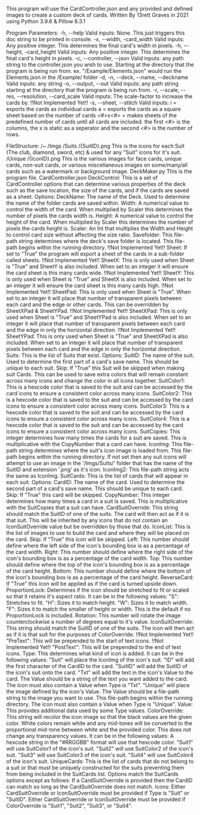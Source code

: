 This program will use the CardController.json and any provided and defined images to create a custom deck of cards.
    Written By 13rett Graves in 2021 using Python 3.9.6 & Pillow 8.3.1

Program Parameters:
    -h, --help
        Valid inputs:
            None. This just triggers this doc string to be printed in console.
    -x, --width, -card_width
        Valid inputs:
            Any positive integer. This determines the final card's width in pixels.
    -h, --height, -card_height
        Valid inputs:
            Any positive integer. This determines the final card's height in pixels.
    -c, --controller, --json
        Valid inputs:
            any path string to the controller.json you wish to use. Starting at the directory that the program is being run from.
            ex. "/Example/Elements.json" would run the Elements.json in the /Example/ folder
    -d, -n, --deck, --name, --deckname
        Valid inputs:
            any string
    -o, --output, --out
        Valid inputs:
            any path string starting at the directory that the program is being run from.
    -r, --scale, --res, --resolution, --card_scale
        Valid inputs:
            The scale-factor to increase the cards by.
    !!Not Implemented Yet!! -s, --sheet, --stitch
        Valid inputs:
            i = exports the cards as individual cards
            a = exports the cards as a square sheet based on the number of cards
            <#>x<#> = makes sheets of the predefined number of cards until all cards are included. the first <#> is the columns, the x is static as a seperator and the second <#> is the number of rows.


FileStructure:
    /~
        /Imgs
            /Suits
                /{SuitID}.png
                    This is the icons for each Suit (The club, diamond, sword, etc) & used for any "Suit" icons for it's suit.
            /Unique
                /{IconID}.png
                    This is the various images for face cards, unique cards, non-suit cards, or various miscellaneous images on some/many/all cards such as a watermark or background image.
        DeckMaker.py
            This is the program file.
        CardController.json
            DeckControl: This is a set of CardController options that can determine various properties of the deck such as the save location, the size of the cards, and if the cards are saved as a sheet.
                Options:
                    DeckName: The name of the Deck. Used to determine the name of the folder cards are saved within.
                    Width: A numerical value to control the width of the card. When multiplied by Scaler this determines the number of pixels the cards width is.
                    Height: A numerical value to control the height of the card. When multiplied by Scaler this determines the number of pixels the cards height is.
                    Scaler: An Int that multiplies the Width and Height to control card size without affecting the size ratio.
                    Savefolder: This file-path string determines where the deck's save folder is located. This file-path begins within the running directory.
                    !!Not Implemented Yet!! Sheet: If set to "True" the program will export a sheet of the cards in a sub-folder called sheets.
                    !!Not Implemented Yet!! SheetX: This is only used when Sheet is "True" and SheetY is also included. When set to an integer it will ensure the card sheet is this many cards wide.
                    !!Not Implemented Yet!! SheetY: This is only used when Sheet is "True" and SheetX is also included. When set to an integer it will ensure the card sheet is this many cards high.
                    !!Not Implemented Yet!! SheetPad: This is only used when Sheet is "True". When set to an integer it will place that number of transparent pixels between each card and the edge or other cards. This can be overridden by SheetXPad & SheetYPad.
                    !!Not Implemented Yet!! SheetXPad: This is only used when Sheet is "True" and SheetYPad is also included. When set to an integer it will place that number of transparent pixels between each card and the edge in only the horizontal direction.
                    !!Not Implemented Yet!! SheetYPad: This is only used when Sheet is "True" and SheetXPad is also included. When set to an integer it will place that number of transparent pixels between each card and the edge in only the horizontal direction.
            Suits: This is the list of Suits that exist.
                Options:
                    SuitID: The name of the suit. Used to determine the first part of a card's save name. This should be unique to each suit.
                    Skip: If "True" this Suit will be skipped when making suit Cards. This can be used to save extra colors that will remain constant across many icons and change the color in all icons together.
                    SuitColor1: This is a hexcode color that is saved to the suit and can be accessed by the card icons to ensure a consistent color across many icons.
                    SuitColor2: This is a hexcode color that is saved to the suit and can be accessed by the card icons to ensure a consistent color across many icons.
                    SuitColor3: This is a hexcode color that is saved to the suit and can be accessed by the card icons to ensure a consistent color across many icons.
                    SuitColor4: This is a hexcode color that is saved to the suit and can be accessed by the card icons to ensure a consistent color across many icons.
                    SuitCopies: This integer determines how many times the cards for a suit are saved. This is multiplicative with the CopyNumber that a card can have.
                    IconImg: This file-path string determines where the suit's icon image is loaded from. This file-path begins within the running directory. If not set then any suit icons will attempt to use an image in the '/Imgs/Suits/' folder that has the name of the SuitID and extension '.png' as it's icon. 
                    IconImg2: This file-path string acts the same as IconImg.
            SuitCards: This is the list of cards that will appear in each suit.
                Options:
                    CardID: The name of the card. Used to determine the second part of a card's save name. This should be unique to each card. 
                    Skip: If "True" this card will be skipped.
                    CopyNumber: This integer determines how many times a card in a suit is saved. This is multiplicative with the SuitCopies that a suit can have.
                    CardSuitOverride: This string should match the SuitID of one of the suits. The card will then act as if it is that suit. This will be inherited by any icons that do not contain an IconSuitOverride value but be overridden by those that do.
                    IconList: This is the list of images to use to build the card and where they will be placed on the card.
                        Skip: If "True" this icon will be skipped.
                        Left: This number should define where the left side of the icon's bounding box is as a percentage of the card width.
                        Right: This number should define where the right side of the icon's bounding box is as a percentage of the card width.
                        Top: This number should define where the top of the icon's bounding box is as a percentage of the card height.
                        Bottom: This number should define where the bottom of the icon's bounding box is as a percentage of the card height.
                        ReverseCard: If "True" this icon will be applied as if the card is turned upside down.
                        ProportionLock: Determines if the icon should be stretched to fit or scaled so that it retains it's aspect ratio. It can be in the following values:
                            "S": Stretches to fit.
                            "H": Sizes it to match height.
                            "W": Sizes it to match width.
                            "F": Sizes it to match the smaller of height or width. This is the default if no ProportionLock is included.
                        Rotation: This number will rotate the image counterclockwise a number of degrees equal to it's value.
                        IconSuitOverride: This string should match the SuitID of one of the suits. The icon will then act as if it is that suit for the purposes of ColorOverride.
                        !!Not Implemented Yet!! "PreText": This will be prepended to the start of text icons.
                        !!Not Implemented Yet!! "PostText": This will be prepended to the end of text icons.
                        Type: This determines what kind of icon is added. It can be in the following values:
                            "Suit" will place the IconImg of the icon's suit.
                            "ID" will add the first character of the CardID to the card.
                            "SuitID" will add the SuitID of the icon's suit onto the card.
                            "Txt" will add the text in the icon's Value to the card. The Value should be a string of the text you want added to the card. The icon must also contain a Value when Type is "Txt".
                            "Unique" will place the image defined by the icon's Value. The Value should be a file-path string to the image you want to use. This file-path begins within the running directory. The icon must also contain a Value when Type is "Unique".
                        Value: This provides additional data used by some Type values.
                        ColorOverride: This string will recolor the icon image so that the black values are the given color. White colors remain white and any mid-tones will be converted to the proportional mid-tone between white and the provided color. This does not change any transparency values. It can be in the following values:
                            A hexcode string in the "#RRGGBB" format will use that hexcode color.
                            "Suit1" will use SuitColor1 of the icon's suit.
                            "Suit2" will use SuitColor2 of the icon's suit.
                            "Suit3" will use SuitColor3 of the icon's suit.
                            "Suit4" will use SuitColor4 of the icon's suit.
            UniqueCards: This is the list of cards that do not belong to a suit or that must be uniquely constructed for the suits preventing them from being included in the SuitCards list.
                Options match the SuitCards options except as follows:
                    If a CardSuitOverride is provided then the CardID can match so long as the CardSuitOverride does not match.
                    Icons:
                        Either CardSuitOverride or IconSuitOverride must be provided if Type is "Suit" or "SuitID".
                        Either CardSuitOverride or IconSuitOverride must be provided if ColorOverride is "Suit1", "Suit2", "Suit3", or "Suit4".
